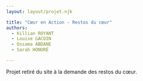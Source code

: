 ```yaml
---
layout: layout/projet.njk

title: "Cœur en Action - Restos du cœur"
authors:
  - Killian ROYANT
  - Louise GACOIN
  - Ossama ABDANE
  - Sarah HONORÉ

---
```


Projet retiré du site à la demande des restos du cœur.
